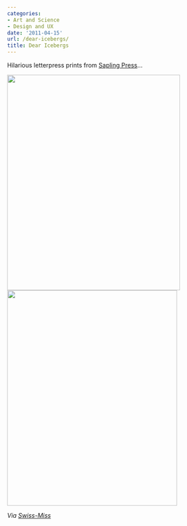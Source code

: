 ```yaml
---
categories:
- Art and Science
- Design and UX
date: '2011-04-15'
url: /dear-icebergs/
title: Dear Icebergs
---
```


Hilarious letterpress prints from <a href="http://www.etsy.com/shop/shopsaplingpress">Sapling Press</a>...

<img src="https://gomakethings.com/wp-content/uploads/2011/04/il_570xN.226004150.jpg" alt="" title="il_570xN.226004150" width="402" height="500" class="aligncenter size-medium wp-image-386" />

<img src="https://gomakethings.com/wp-content/uploads/2011/04/il_570xN.226008137.jpg" alt="" title="il_570xN.226008137" width="395" height="500" class="aligncenter size-medium wp-image-385" />

<em>Via <a href="http://www.swiss-miss.com/2011/04/dear-fork.html">Swiss-Miss</a></em>